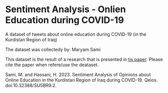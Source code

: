 # Sentiment Analysis - Onlien Education during COVID-19
A dataset of tweets about online education during COVID-19 (in the Kurdistan Region of Iraq)

The dataset was collectedy by: Maryam Sami

This dataset is the result of a research that is presented in [tis paper](https://www.qeios.com/read/SU5BR9.2). Please cite the paper when refere/use the deataset.

Sami, M. and Hassani, H. 2023. Sentiment Analysis of Opinions about Online Education in the Kurdistan Region of Iraq during COVID-19. Qeios. doi:10.32388/SU5BR9.2.
